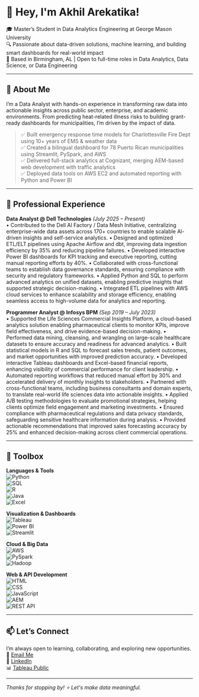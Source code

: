 # 👋 Hey, I'm Akhil Arekatika!   

🎓 Master’s Student in Data Analytics Engineering at George Mason University  
🔍 Passionate about data-driven solutions, machine learning, and building smart dashboards for real-world impact  
📍 Based in Birmingham, AL | Open to full-time roles in Data Analytics, Data Science, or Data Engineering

---

## 🚀 About Me 

I’m a Data Analyst with hands-on experience in transforming raw data into actionable insights across public sector, enterprise, and academic environments. From predicting heat-related illness risks to building grant-ready dashboards for municipalities, I’m driven by the impact of data.

> ✅ Built emergency response time models for Charlottesville Fire Dept using 10+ years of EMS & weather data  
> ✅ Created a bilingual dashboard for 78 Puerto Rican municipalities using Streamlit, PySpark, and AWS  
> ✅ Delivered full-stack analytics at Cognizant, merging AEM-based web development with traffic analytics  
> ✅ Deployed data tools on AWS EC2 and automated reporting with Python and Power BI  

---

## 💼 Professional Experience 

**Data Analyst @ Dell Technologies** *(July 2025 – Present)*  
• Contributed to the Dell Al Factory / Data Mesh Initiative, centralizing enterprise-wide data assets across 170+ countries to enable
scalable Al-driven insights and self-service analytics.
• Designed and optimized ETL/ELT pipelines using Apache Airflow and dbt, improving data ingestion efficiency by 35% and reducing
pipeline failures.
• Developed interactive Power BI dashboards for KPI tracking and executive reporting, cutting manual reporting efforts by 40%.
• Collaborated with cross-functional teams to establish data governance standards, ensuring compliance with security and regulatory
frameworks.
• Applied Python and SQL to perform advanced analytics on unified datasets, enabling predictive insights that supported strategic
decision-making.
• Integrated ETL pipelines with AWS cloud services to enhance scalability and storage efficiency, enabling seamless access to
high-volume data for analytics and reporting.


**Programmer Analyst @ Infosys BPM** *(Sep 2019 – July 2023)*  
• Supported the Life Sciences Commercial Insights Platform, a cloud-based analytics solution enabling pharmaceutical clients to
monitor KPIs, improve field effectiveness, and drive evidence-based decision-making.
• Performed data mining, cleansing, and wrangling on large-scale healthcare datasets to ensure accuracy and readiness for advanced
analytics.
• Built statistical models in R and SQL to forecast sales trends, patient outcomes, and market opportunities with improved prediction
accuracy.
• Developed interactive Tableau dashboards and Excel-based financial reports, enhancing visibility of commercial performance for
client leadership.
• Automated reporting workflows that reduced manual effort by 30% and accelerated delivery of monthly insights to stakeholders.
• Partnered with cross-functional teams, including business consultants and domain experts, to translate real-world life sciences data
into actionable insights.
• Applied A/B testing methodologies to evaluate promotional strategies, helping clients optimize field engagement and marketing
investments.
• Ensured compliance with pharmaceutical regulations and data privacy standards, safeguarding sensitive healthcare information
during analysis.
• Provided actionable recommendations that improved sales forecasting accuracy by 25% and enhanced decision-making across client
commercial operations.

---

## 🧰 Toolbox

**Languages & Tools**  
![Python](https://img.shields.io/badge/-Python-3776AB?style=flat&logo=python&logoColor=white)  
![SQL](https://img.shields.io/badge/-SQL-4479A1?style=flat&logo=postgresql&logoColor=white)  
![R](https://img.shields.io/badge/-R-276DC3?style=flat&logo=r&logoColor=white)  
![Java](https://img.shields.io/badge/-Java-007396?style=flat&logo=java&logoColor=white)  
![Excel](https://img.shields.io/badge/-Excel-217346?style=flat&logo=microsoft-excel&logoColor=white)

**Visualization & Dashboards**  
![Tableau](https://img.shields.io/badge/-Tableau-E97627?style=flat&logo=tableau&logoColor=white)  
![Power BI](https://img.shields.io/badge/-PowerBI-F2C811?style=flat&logo=powerbi&logoColor=black)  
![Streamlit](https://img.shields.io/badge/-Streamlit-FF4B4B?style=flat&logo=streamlit&logoColor=white)

**Cloud & Big Data**  
![AWS](https://img.shields.io/badge/-AWS-232F3E?style=flat&logo=amazon-aws&logoColor=white)  
![PySpark](https://img.shields.io/badge/-PySpark-E25A1C?style=flat&logo=apachespark&logoColor=white)  
![Hadoop](https://img.shields.io/badge/-Hadoop-66CCFF?style=flat&logo=apache&logoColor=white)

**Web & API Development**  
![HTML](https://img.shields.io/badge/-HTML5-E34F26?style=flat&logo=html5&logoColor=white)  
![CSS](https://img.shields.io/badge/-CSS3-1572B6?style=flat&logo=css3&logoColor=white)  
![JavaScript](https://img.shields.io/badge/-JavaScript-F7DF1E?style=flat&logo=javascript&logoColor=black)  
![AEM](https://img.shields.io/badge/-AEM-333?style=flat&logo=adobe&logoColor=white)  
![REST API](https://img.shields.io/badge/-REST%20API-00599C?style=flat)

---

## 📫 Let’s Connect

I’m always open to learning, collaborating, and exploring new opportunities.  
📧 [Email Me](mailto:akhilarekatika3@gmail.com)  
💼 [LinkedIn](https://www.linkedin.com/in/akhil-arekatika-/)  
📊 [Tableau Public](https://public.tableau.com/app/profile/sri.navya.kancharla)

---

*Thanks for stopping by! ⭐ Let's make data meaningful.*
